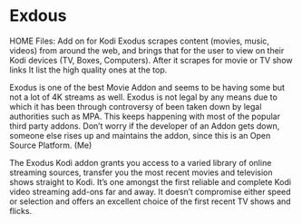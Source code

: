# Exdous
HOME Files: Add on for Kodi
Exodus scrapes content (movies, music, videos) from around the web, and brings that for the user to view on their Kodi devices (TV, Boxes, Computers). After it scrapes for movie or TV show links It list the high quality ones at the top.

Exodus is one of the best Movie Addon and seems to be having some but not a lot of 4K streams as well.
Exodus is not legal by any means due to which it has been through controversy of been taken down by legal authorities such as MPA. This keeps happening with most of the popular third party addons. Don’t worry if the developer of an Addon gets down, someone else rises up and maintains the addon, since this is an Open Source Platform. (Me)

The Exodus Kodi addon grants you access to a varied library of online streaming sources, transfer you the most recent movies and television shows straight to Kodi. It’s one amongst the first reliable and complete Kodi video streaming add-ons far and away. It doesn’t compromise either speed or selection and offers an excellent choice of the first recent TV shows and flicks.
